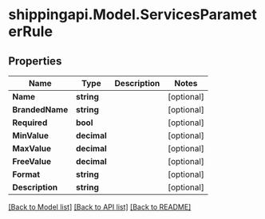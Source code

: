 
# shippingapi.Model.ServicesParameterRule

## Properties

Name | Type | Description | Notes
------------ | ------------- | ------------- | -------------
**Name** | **string** |  | [optional] 
**BrandedName** | **string** |  | [optional] 
**Required** | **bool** |  | [optional] 
**MinValue** | **decimal** |  | [optional] 
**MaxValue** | **decimal** |  | [optional] 
**FreeValue** | **decimal** |  | [optional] 
**Format** | **string** |  | [optional] 
**Description** | **string** |  | [optional] 

[[Back to Model list]](../README.md#documentation-for-models)
[[Back to API list]](../README.md#documentation-for-api-endpoints)
[[Back to README]](../README.md)

